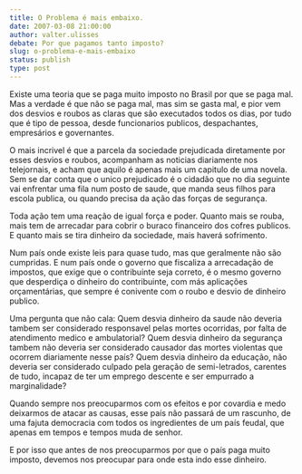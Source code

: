 ```yaml
---
title: O Problema é mais embaixo.
date: 2007-03-08 21:00:00
author: valter.ulisses
debate: Por que pagamos tanto imposto?
slug: o-problema-e-mais-embaixo
status: publish 
type: post
---
```


Existe uma teoria que se paga muito imposto no Brasil por que se paga mal. Mas a verdade é que não se paga mal, mas sim se gasta mal, e pior vem dos desvios e roubos as claras que são executados todos os dias, por tudo que é tipo de pessoa, desde funcionarios publicos, despachantes, empresários e governantes.  

O mais incrivel é que a parcela da sociedade prejudicada diretamente por esses desvios e roubos, acompanham as noticias diariamente nos telejornais, e acham que aquilo é apenas mais um capitulo de uma novela. Sem se dar conta que o unico prejudicado é o cidadão que no dia seguinte vai enfrentar uma fila num posto de saude, que manda seus filhos para escola publica, ou quando precisa da ação das forças de segurança.  

Toda ação tem uma reação de igual força e poder. Quanto mais se rouba, mais tem de arrecadar para cobrir o buraco financeiro dos cofres publicos. E quanto mais se tira dinheiro da sociedade, mais haverá sofrimento.  

Num país onde existe leis para quase tudo, mas que geralmente não são cumpridas. E num país onde o governo que fiscaliza a arrecadação de impostos, que exige que o contribuinte seja correto, é o mesmo governo que desperdiça o dinheiro do contribuinte, com más aplicações orçamentárias, que sempre é conivente com o roubo e desvio de dinheiro publico.  

Uma pergunta que não cala: Quem desvia dinheiro da saude não deveria tambem ser considerado responsavel pelas mortes ocorridas, por falta de atendimento medico e ambulatorial? Quem desvia dinheiro da segurança tambem não deveria ser considerado causador das mortes violentas que ocorrem diariamente nesse país? Quem desvia dinheiro da educação, não deveria ser considerado culpado pela geração de semi-letrados, carentes de tudo, incapaz de ter um emprego descente e ser empurrado a marginalidade?  

Quando sempre nos preocuparmos com os efeitos e por covardia e medo deixarmos de atacar as causas, esse país não passará de um rascunho, de uma fajuta democracia com todos os ingredientes de um país feudal, que apenas em tempos e tempos muda de senhor.  

E por isso que antes de nos preocuparmos por que o país paga muito imposto, devemos nos preocupar para onde esta indo esse dinheiro.
